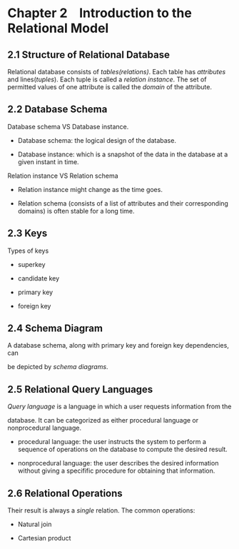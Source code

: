 # Chapter 2    Introduction to the Relational Model

## 2.1 Structure of Relational Database

Relational database consists of *tables(relations)*. Each table has *attributes* and lines(*tuples*). Each tuple is called a *relation instance*. The set of permitted values of one attribute is called the *domain* of the attribute.

## 2.2 Database Schema

Database schema VS Database instance.

* Database schema: the logical design of the database.

* Database instance: which is a snapshot of the data in the database at a given instant in time.

Relation instance VS Relation schema

* Relation instance might change as the time goes.

* Relation schema (consists of a list of attributes and their corresponding domains) is often stable for a long time.

## 2.3 Keys

Types of keys

* superkey

* candidate key

* primary key

* foreign key

## 2.4 Schema Diagram

A database schema, along with primary key and foreign key dependencies, can

be depicted by *schema diagrams*.

## 2.5 Relational Query Languages

*Query language* is a language in which a user requests information from the

database. It can be categorized as either procedural language or nonprocedural language.

* procedural language: the user instructs the system to perform a sequence of operations on the database to compute the desired result.

* nonprocedural language: the user describes the desired information without giving a specifific procedure for obtaining that information.

## 2.6 Relational Operations

Their result is always a *single* relation. The common operations:

* Natural join

* Cartesian product
